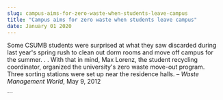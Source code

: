 ```yaml
---
slug: campus-aims-for-zero-waste-when-students-leave-campus
title: "Campus aims for zero waste when students leave campus"
date: January 01 2020
---
```


 
<p>
  Some CSUMB students were surprised at what they saw discarded during last
  year's spring rush to clean out dorm rooms and move off campus for the summer.
  . . With that in mind, Max Lorenz, the student recycling coordinator,
  organized the university's zero waste move-out program. Three sorting stations
  were set up near the residence halls. – <em>Waste Management World</em>, May
  9, 2012
</p>
```
